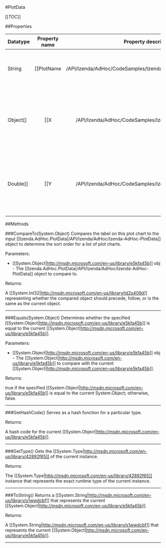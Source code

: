 #PlotData

[[_TOC_]]

##Properties

|Datatype|Property name|Property description|Default Value|
|:-------|:----------:|:-----------------:|:-----------:|
|String|[[PlotName|/API/Izenda/AdHoc/CodeSamples/Izenda_AdHoc_PlotData_PlotName]]| Gets or sets the name used to identify and label the plot point. |String.Empty|
|Object[]|[[X|/API/Izenda/AdHoc/CodeSamples/Izenda_AdHoc_PlotData_X]]| Gets or sets the array of data that will be used for the X axis of the plot, representing the values at each Y axis point. |[]|
|Double[]|[[Y|/API/Izenda/AdHoc/CodeSamples/Izenda_AdHoc_PlotData_Y]]| Gets or sets the array of data that will be used for the Y axis of the plot, representing the labels that display on the plot. |[]|


##Methods

###CompareTo(System.Object)
Compares the label on this plot chart to the input [[Izenda.AdHoc.PlotData|/API/Izenda/AdHoc/Izenda-AdHoc-PlotData]] object to determine the sort order for a list of plot charts.

Parameters: 

* [[System.Object|http://msdn.microsoft.com/en-us/library/e5kfa45b]] obj  - The [[Izenda.AdHoc.PlotData|/API/Izenda/AdHoc/Izenda-AdHoc-PlotData]] object to compare to.





Returns:

A [[System.Int32|http://msdn.microsoft.com/en-us/library/td2s409d]] representing whether the compared object should precede, follow, or is the same as the current object.


---


###Equals(System.Object)
Determines whether the specified [[System.Object|http://msdn.microsoft.com/en-us/library/e5kfa45b]] is equal to the current [[System.Object|http://msdn.microsoft.com/en-us/library/e5kfa45b]].

Parameters: 

* [[System.Object|http://msdn.microsoft.com/en-us/library/e5kfa45b]] obj  - The [[System.Object|http://msdn.microsoft.com/en-us/library/e5kfa45b]] to compare with the current [[System.Object|http://msdn.microsoft.com/en-us/library/e5kfa45b]].





Returns:

true if the specified [[System.Object|http://msdn.microsoft.com/en-us/library/e5kfa45b]] is equal to the current System.Object; otherwise, false.


---


###GetHashCode()
 Serves as a hash function for a particular type.  





Returns:

A hash code for the current [[System.Object|http://msdn.microsoft.com/en-us/library/e5kfa45b]].


---


###GetType()
Gets the [[System.Type|http://msdn.microsoft.com/en-us/library/42892f65]] of the current instance.





Returns:

The [[System.Type|http://msdn.microsoft.com/en-us/library/42892f65]] instance that represents the exact runtime type of the current instance.


---


###ToString()
Returns a [[System.String|http://msdn.microsoft.com/en-us/library/s1wwdcbf]] that represents the current [[System.Object|http://msdn.microsoft.com/en-us/library/e5kfa45b]].





Returns:

A [[System.String|http://msdn.microsoft.com/en-us/library/s1wwdcbf]] that represents the current [[System.Object|http://msdn.microsoft.com/en-us/library/e5kfa45b]].


---


